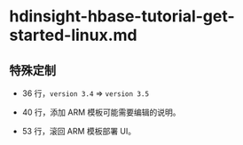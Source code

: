 # hdinsight-hbase-tutorial-get-started-linux.md

## 特殊定制

* 36 行，`version 3.4` => `version 3.5`

* 40 行，添加 ARM 模板可能需要编辑的说明。

* 53 行，滚回 ARM 模板部署 UI。